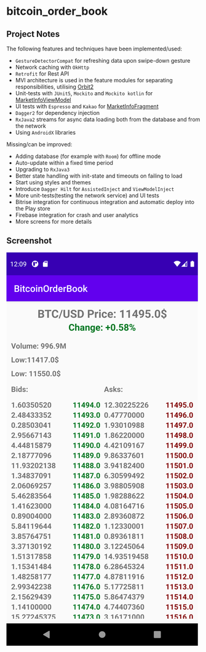 # bitcoin_order_book

## Project Notes

The following features and techniques have been implemented/used:
* `GestureDetectorCompat` for refreshing data upon swipe-down gesture
* Network caching with `OkHttp`
* `Retrofit` for Rest API
* MVI architecture is used in the feature modules for separating responsibilities, utilising [Orbit2](https://github.com/babylonhealth/orbit-mvi)
* Unit-tests with `JUnit5`, `Mockito` and `Mockito kotlin` for [MarketInfoViewModel](https://github.com/The-Shader/bitcoin_order_book/blob/main/app/src/test/java/com/fireblade/bitcoinorderbook/MarketInfoViewModelTest.kt)
* UI tests with `Espresso` and `Kakao` for [MarketInfoFragment](https://github.com/The-Shader/bitcoin_order_book/blob/main/app/src/androidTest/java/com/fireblade/bitcoinorderbook/MarketInfoScreenWalkthroughTest.kt)
* `Dagger2` for dependency injection
* `RxJava2` streams for async data loading both from the database and from the network
* Using `AndroidX` libraries

Missing/can be improved:
* Adding database (for example with `Room`) for offline mode
* Auto-update within a fixed time period
* Upgrading to `RxJava3`
* Better state handling with init-state and timeouts on failing to load
* Start using styles and themes
* Introduce `Dagger Hilt` for `AssistedInject` and `ViewModelInject`
* More unit-tests(testing the network service) and UI tests
* Bitrise integration for continuous integration and automatic deploy into the Play store
* Firebase integration for crash and user analytics
* More screens for more details

## Screenshot

![home page image](https://github.com/The-Shader/bitcoin_order_book/blob/main/screen.png)
